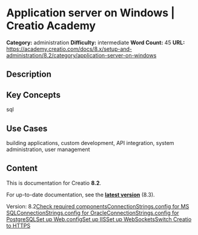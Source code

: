 # Application server on Windows | Creatio Academy

**Category:** administration **Difficulty:** intermediate **Word Count:** 45
**URL:**
https://academy.creatio.com/docs/8.x/setup-and-administration/8.2/category/application-server-on-windows

## Description

## Key Concepts

sql

## Use Cases

building applications, custom development, API integration, system
administration, user management

## Content

This is documentation for Creatio **8.2**.

For up-to-date documentation, see the
**[latest version](/docs/8.x/setup-and-administration/category/application-server-on-windows)**
(8.3).

Version:
8.2[Check required components](/docs/8.x/setup-and-administration/8.2/on-site-deployment/application-server-on-windows/enable-required-windows-components)[ConnectionStrings.config for MS SQL](/docs/8.x/setup-and-administration/8.2/on-site-deployment/application-server-on-windows/modify-connectionstrings-config-for-ms-sql-server)[ConnectionStrings.config for Oracle](/docs/8.x/setup-and-administration/8.2/on-site-deployment/application-server-on-windows/modify-connectionstrings-config-for-oracle-database)[ConnectionStrings.config for PostgreSQL](/docs/8.x/setup-and-administration/8.2/on-site-deployment/application-server-on-windows/modify-connectionstrings-config-for-postgresql)[Set up Web.config](/docs/8.x/setup-and-administration/8.2/on-site-deployment/application-server-on-windows/modify-web-config)[Set up IIS](/docs/8.x/setup-and-administration/8.2/on-site-deployment/application-server-on-windows/deploy-creatio-application-server-on-iis)[Set up WebSockets](/docs/8.x/setup-and-administration/8.2/on-site-deployment/application-server-on-windows/set-up-websockets)[Switch Creatio to HTTPS](/docs/8.x/setup-and-administration/8.2/on-site-deployment/application-server-on-windows/switch-creatio-website-from-http-to-https)
